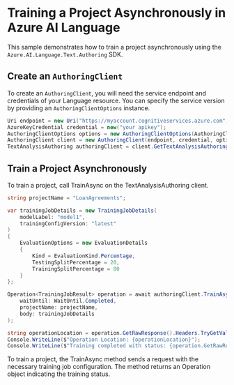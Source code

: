 # Training a Project Asynchronously in Azure AI Language

This sample demonstrates how to train a project asynchronously using the `Azure.AI.Language.Text.Authoring` SDK.

## Create an `AuthoringClient`

To create an `AuthoringClient`, you will need the service endpoint and credentials of your Language resource. You can specify the service version by providing an `AuthoringClientOptions` instance.

```C# Snippet:CreateAuthoringClientForSpecificApiVersion
Uri endpoint = new Uri("https://myaccount.cognitiveservices.azure.com");
AzureKeyCredential credential = new("your apikey");
AuthoringClientOptions options = new AuthoringClientOptions(AuthoringClientOptions.ServiceVersion.V2024_11_15_Preview);
AuthoringClient client = new AuthoringClient(endpoint, credential, options);
TextAnalysisAuthoring authoringClient = client.GetTextAnalysisAuthoringClient();
```

## Train a Project Asynchronously

To train a project, call TrainAsync on the TextAnalysisAuthoring client.

```C# Snippet:Sample5_TextAuthoring_TrainAsync
string projectName = "LoanAgreements";

var trainingJobDetails = new TrainingJobDetails(
    modelLabel: "model1",
    trainingConfigVersion: "latest"
)
{
    EvaluationOptions = new EvaluationDetails
    {
        Kind = EvaluationKind.Percentage,
        TestingSplitPercentage = 20,
        TrainingSplitPercentage = 80
    }
};

Operation<TrainingJobResult> operation = await authoringClient.TrainAsync(
    waitUntil: WaitUntil.Completed,
    projectName: projectName,
    body: trainingJobDetails
);

string operationLocation = operation.GetRawResponse().Headers.TryGetValue("operation-location", out var location) ? location : null;
Console.WriteLine($"Operation Location: {operationLocation}");
Console.WriteLine($"Training completed with status: {operation.GetRawResponse().Status}");
```

To train a project, the TrainAsync method sends a request with the necessary training job configuration. The method returns an Operation<TrainingJobResult> object indicating the training status.
